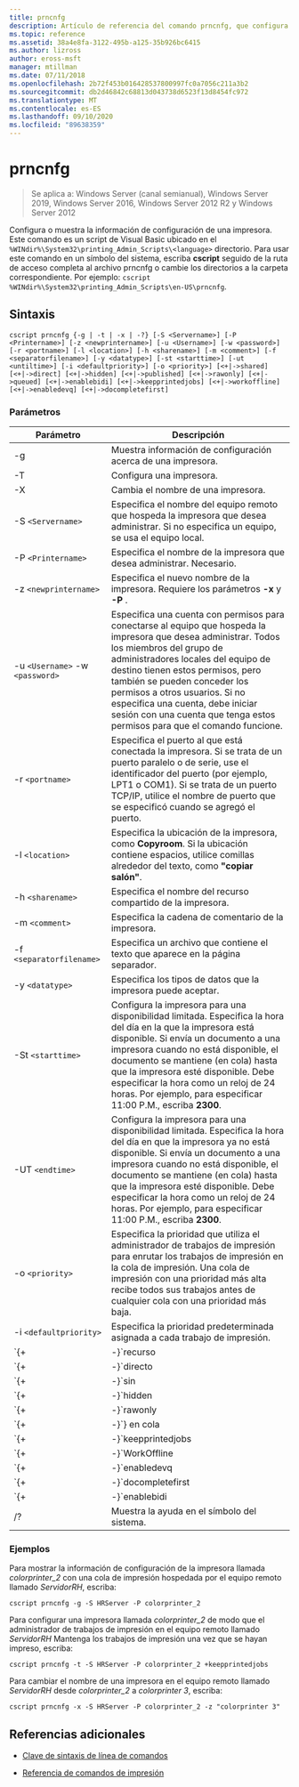 ```yaml
---
title: prncnfg
description: Artículo de referencia del comando prncnfg, que configura o muestra información de configuración sobre una impresora.
ms.topic: reference
ms.assetid: 38a4e8fa-3122-495b-a125-35b926bc6415
ms.author: lizross
author: eross-msft
manager: mtillman
ms.date: 07/11/2018
ms.openlocfilehash: 2b72f453b016428537800997fc0a7056c211a3b2
ms.sourcegitcommit: db2d46842c68813d043738d6523f13d8454fc972
ms.translationtype: MT
ms.contentlocale: es-ES
ms.lasthandoff: 09/10/2020
ms.locfileid: "89638359"
---
```

# <a name="prncnfg"></a>prncnfg

> Se aplica a: Windows Server (canal semianual), Windows Server 2019, Windows Server 2016, Windows Server 2012 R2 y Windows Server 2012

Configura o muestra la información de configuración de una impresora. Este comando es un script de Visual Basic ubicado en el `%WINdir%\System32\printing_Admin_Scripts\<language>` directorio. Para usar este comando en un símbolo del sistema, escriba **cscript** seguido de la ruta de acceso completa al archivo prncnfg o cambie los directorios a la carpeta correspondiente. Por ejemplo: `cscript %WINdir%\System32\printing_Admin_Scripts\en-US\prncnfg`.

## <a name="syntax"></a>Sintaxis

```
cscript prncnfg {-g | -t | -x | -?} [-S <Servername>] [-P <Printername>] [-z <newprintername>] [-u <Username>] [-w <password>] [-r <portname>] [-l <location>] [-h <sharename>] [-m <comment>] [-f <separatorfilename>] [-y <datatype>] [-st <starttime>] [-ut <untiltime>] [-i <defaultpriority>] [-o <priority>] [<+|->shared] [<+|->direct] [<+|->hidden] [<+|->published] [<+|->rawonly] [<+|->queued] [<+|->enablebidi] [<+|->keepprintedjobs] [<+|->workoffline] [<+|->enabledevq] [<+|->docompletefirst]
```

### <a name="parameters"></a>Parámetros

| Parámetro | Descripción |
|--|--|
| -g | Muestra información de configuración acerca de una impresora. |
| -T | Configura una impresora. |
| -X | Cambia el nombre de una impresora. |
| -S `<Servername>` | Especifica el nombre del equipo remoto que hospeda la impresora que desea administrar. Si no especifica un equipo, se usa el equipo local. |
| -P `<Printername>` | Especifica el nombre de la impresora que desea administrar. Necesario. |
| -z `<newprintername>` | Especifica el nuevo nombre de la impresora. Requiere los parámetros **-x** y **-P** . |
| -u `<Username>` -w `<password>` | Especifica una cuenta con permisos para conectarse al equipo que hospeda la impresora que desea administrar. Todos los miembros del grupo de administradores locales del equipo de destino tienen estos permisos, pero también se pueden conceder los permisos a otros usuarios. Si no especifica una cuenta, debe iniciar sesión con una cuenta que tenga estos permisos para que el comando funcione. |
| -r `<portname>` | Especifica el puerto al que está conectada la impresora. Si se trata de un puerto paralelo o de serie, use el identificador del puerto (por ejemplo, LPT1 o COM1). Si se trata de un puerto TCP/IP, utilice el nombre de puerto que se especificó cuando se agregó el puerto. |
| -l `<location>` | Especifica la ubicación de la impresora, como **Copyroom**. Si la ubicación contiene espacios, utilice comillas alrededor del texto, como **"copiar salón"**.|
| -h `<sharename>` | Especifica el nombre del recurso compartido de la impresora. |
| -m `<comment>` | Especifica la cadena de comentario de la impresora. |
| -f `<separatorfilename>` | Especifica un archivo que contiene el texto que aparece en la página separador. |
| -y `<datatype>` | Especifica los tipos de datos que la impresora puede aceptar. |
| -St `<starttime>` | Configura la impresora para una disponibilidad limitada. Especifica la hora del día en la que la impresora está disponible. Si envía un documento a una impresora cuando no está disponible, el documento se mantiene (en cola) hasta que la impresora esté disponible. Debe especificar la hora como un reloj de 24 horas. Por ejemplo, para especificar 11:00 P.M., escriba **2300**. |
| -UT `<endtime>` | Configura la impresora para una disponibilidad limitada. Especifica la hora del día en que la impresora ya no está disponible. Si envía un documento a una impresora cuando no está disponible, el documento se mantiene (en cola) hasta que la impresora esté disponible. Debe especificar la hora como un reloj de 24 horas. Por ejemplo, para especificar 11:00 P.M., escriba **2300**. |
| -o `<priority>` | Especifica la prioridad que utiliza el administrador de trabajos de impresión para enrutar los trabajos de impresión en la cola de impresión. Una cola de impresión con una prioridad más alta recibe todos sus trabajos antes de cualquier cola con una prioridad más baja. |
| -i `<defaultpriority>` | Especifica la prioridad predeterminada asignada a cada trabajo de impresión. |
| `{+|-}`recurso | Especifica si esta impresora se comparte en la red. |
| `{+|-}`directo | Especifica si el documento se debe enviar directamente a la impresora sin ser puesto en cola. |
| `{+|-}`sin | Especifica si esta impresora debe publicarse en Active Directory. Si publica la impresora, otros usuarios pueden buscarla en función de su ubicación y capacidades (como la impresión en color y el grapado). |
| `{+|-}`hidden | Función reservada. |
| `{+|-}`rawonly | Especifica si solo se pueden poner en cola los trabajos de impresión de datos sin procesar en esta cola. |
| `{+|-}`} en cola | Especifica que la impresora no debe empezar a imprimir hasta que no se haya puesto en cola la última página del documento. El programa de impresión no está disponible hasta que el documento ha finalizado la impresión. Sin embargo, el uso de este parámetro garantiza que todo el documento esté disponible en la impresora. |
| `{+|-}`keepprintedjobs | Especifica si el administrador de trabajos de impresión debe conservar los documentos después de imprimirlos. Al habilitar esta opción, el usuario puede volver a enviar un documento a la impresora desde la cola de impresión en lugar de desde el programa de impresión. |
| `{+|-}`WorkOffline | Especifica si un usuario puede enviar trabajos de impresión a la cola de impresión si el equipo no está conectado a la red. |
| `{+|-}`enabledevq | Especifica si los trabajos de impresión que no coinciden con la configuración de la impresora (por ejemplo, archivos PostScript puestos en cola en impresoras que no son PostScript) se deben mantener en la cola en lugar de imprimirse. |
| `{+|-}`docompletefirst | Especifica si el administrador de trabajos de impresión debe enviar trabajos de impresión con una prioridad más baja que haya completado la puesta en cola antes de enviar trabajos de impresión con una prioridad más alta que no haya completado la puesta en cola. Si esta opción está habilitada y ningún documento ha completado la cola de impresión, el administrador de trabajos de impresión enviará documentos más grandes antes que los más pequeños. Debe habilitar esta opción si desea maximizar la eficacia de la impresora a costa de la prioridad del trabajo. Si esta opción está deshabilitada, el administrador de trabajos de impresión siempre envía primero los trabajos de mayor prioridad a sus respectivas colas. |
| `{+|-}`enablebidi | Especifica si la impresora envía información de estado al administrador de trabajos de impresión. |
| /? | Muestra la ayuda en el símbolo del sistema. |

### <a name="examples"></a>Ejemplos

Para mostrar la información de configuración de la impresora llamada *colorprinter_2* con una cola de impresión hospedada por el equipo remoto llamado *ServidorRH*, escriba:

```
cscript prncnfg -g -S HRServer -P colorprinter_2
```

Para configurar una impresora llamada *colorprinter_2* de modo que el administrador de trabajos de impresión en el equipo remoto llamado *ServidorRH* Mantenga los trabajos de impresión una vez que se hayan impreso, escriba:

```
cscript prncnfg -t -S HRServer -P colorprinter_2 +keepprintedjobs
```

Para cambiar el nombre de una impresora en el equipo remoto llamado *ServidorRH* desde *colorprinter_2* a *colorprinter 3*, escriba:

```
cscript prncnfg -x -S HRServer -P colorprinter_2 -z "colorprinter 3"
```

## <a name="additional-references"></a>Referencias adicionales

- [Clave de sintaxis de línea de comandos](command-line-syntax-key.md)

- [Referencia de comandos de impresión](print-command-reference.md)
